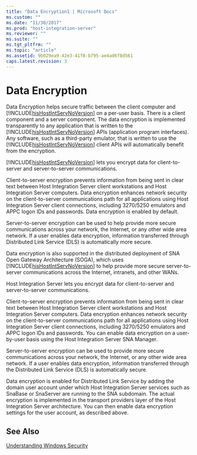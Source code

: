 ```yaml
---
title: "Data Encryption1 | Microsoft Docs"
ms.custom: ""
ms.date: "11/30/2017"
ms.prod: "host-integration-server"
ms.reviewer: ""
ms.suite: ""
ms.tgt_pltfrm: ""
ms.topic: "article"
ms.assetid: 9b029ea9-42e3-41f8-b795-ae4ad6f8d561
caps.latest.revision: 3
---
```

# Data Encryption
Data Encryption helps secure traffic between the client computer and [!INCLUDE[hisHostIntServNoVersion](../includes/hishostintservnoversion-md.md)] on a per-user basis. There is a client component and a server component. The data encryption is implemented transparently to any application that is written to the [!INCLUDE[hisHostIntServNoVersion](../includes/hishostintservnoversion-md.md)] APIs (application program interfaces). Any software, such as a third-party emulator, that is written to use the [!INCLUDE[hisHostIntServNoVersion](../includes/hishostintservnoversion-md.md)] client APIs will automatically benefit from the encryption.  
  
 [!INCLUDE[hisHostIntServNoVersion](../includes/hishostintservnoversion-md.md)] lets you encrypt data for client-to-server and server-to-server communications.  
  
 Client-to-server encryption prevents information from being sent in clear text between Host Integration Server client workstations and Host Integration Server computers. Data encryption enhances network security on the client-to-server communications path for all applications using Host Integration Server client connections, including 3270/5250 emulators and APPC logon IDs and passwords. Data encryption is enabled by default.  
  
 Server-to-server encryption can be used to help provide more secure communications across your network, the Internet, or any other wide area network. If a user enables data encryption, information transferred through Distributed Link Service (DLS) is automatically more secure.  
  
 Data encryption is also supported in the distributed deployment of SNA Open Gateway Architecture (SOGA), which uses [!INCLUDE[hisHostIntServNoVersion](../includes/hishostintservnoversion-md.md)] to help provide more secure server-to-server communications across the Internet, intranets, and other WANs.  
  
 Host Integration Server lets you encrypt data for client-to-server and server-to-server communications.  
  
 Client-to-server encryption prevents information from being sent in clear text between Host Integration Server client workstations and Host Integration Server computers. Data encryption enhances network security on the client-to-server communications path for all applications using Host Integration Server client connections, including 3270/5250 emulators and APPC logon IDs and passwords. You can enable data encryption on a user-by-user basis using the Host Integration Server SNA Manager.  
  
 Server-to-server encryption can be used to provide more secure communications across your network, the Internet, or any other wide area network. If a user enables data encryption, information transferred through the Distributed Link Service (DLS) is automatically secure.  
  
 Data encryption is enabled for Distributed Link Service by adding the domain user account under which Host Integration Server services such as SnaBase or SnaServer are running to the SNA subdomain. The actual encryption is implemented in the transport providers layer of the Host Integration Server architecture. You can then enable data encryption settings for the user account, as described above.  
  
## See Also  
 [Understanding Windows Security](../HIS2010/understanding-windows-security2.md)